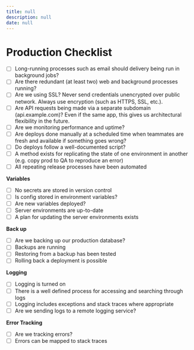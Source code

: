 ```yaml
---
title: null
description: null
date: null
---
```


# Production Checklist

- [ ] Long-running processes such as email should delivery being run in background jobs?
- [ ] Are there redundant (at least two) web and background processes running?
- [ ] Are we using SSL? Never send credentials unencrypted over public network. Always use encryption (such as HTTPS, SSL, etc.).
- [ ] Are API requests being made via a separate subdomain (api.example.com)? Even if the same app, this gives us architectural flexibility in the future.
- [ ] Are we monitoring performance and uptime?
- [ ] Are deploys done manually at a scheduled time when teammates are fresh and available if something goes wrong?
- [ ] Do deploys follow a well-documented script?
- [ ] A method exists for replicating the state of one environment in another (e.g. copy prod to QA to reproduce an error)
- [ ] All repeating release processes have been automated

**Variables**

- [ ] No secrets are stored in version control
- [ ] Is config stored in environment variables?
- [ ] Are new variables deployed?
- [ ] Server environments are up-to-date
- [ ] A plan for updating the server environments exists

**Back up**

- [ ] Are we backing up our production database?
- [ ] Backups are running
- [ ] Restoring from a backup has been tested
- [ ] Rolling back a deployment is possible

**Logging**

- [ ] Logging is turned on
- [ ] There is a well defined process for accessing and searching through logs
- [ ] Logging includes exceptions and stack traces where appropriate
- [ ] Are we sending logs to a remote logging service?

**Error Tracking**

- [ ] Are we tracking errors?
- [ ] Errors can be mapped to stack traces
